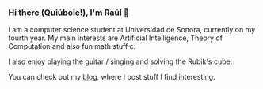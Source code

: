 ### Hi there (Quiúbole!), I'm Raúl 👋

I am a computer science student at Universidad de Sonora, currently on my fourth year.
My main interests are Artificial Intelligence, Theory of Computation and also fun math stuff c:

I also enjoy playing the guitar / singing and solving the Rubik's cube.

You can check out my [blog](https://raulmyocu.github.io/blog), where I post stuff I find interesting.
